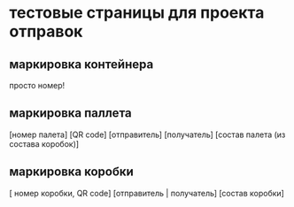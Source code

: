 # тестовые страницы для проекта отправок
## маркировка контейнера
просто номер!

## маркировка паллета
[номер палета]
[QR code]
[отправитель]
[получатель]
[состав палета (из состава коробок)]

## маркировка коробки
[ номер коробки, QR code]
[отправитель | получатель]
[состав коробки]